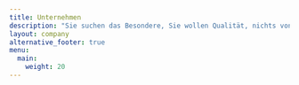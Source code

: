 ```yaml
---
title: Unternehmen
description: "Sie suchen das Besondere, Sie wollen Qualität, nichts von der Stange, einfach den perfekten Bodenbelag? Mit Terra Bodenbeläge hat Ihre Suche ein Ende."
layout: company
alternative_footer: true
menu:
  main:
    weight: 20
---
```

